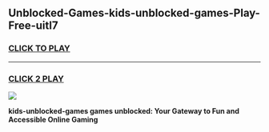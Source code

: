 
## Unblocked-Games-kids-unblocked-games-Play-Free-uitl7
<h3>
<a href="https://premium76.site?title=kids-unblocked-games&ref=10A">CLICK TO PLAY</a></h3>
<hr>

<h3>
<a href="https://premium76.site?title=kids-unblocked-games&ref=10A">CLICK 2 PLAY</a>
  
</h3>

<a href="https://premium76.site?title=kids-unblocked-games&ref=10A"><img src="https://clearcache.store/games.png"></a>


**kids-unblocked-games games unblocked: Your Gateway to Fun and Accessible Online Gaming**
